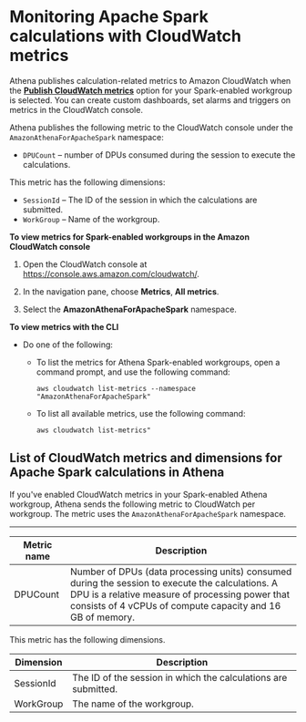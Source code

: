 # Monitoring Apache Spark calculations with CloudWatch metrics<a name="notebooks-spark-metrics"></a>

Athena publishes calculation\-related metrics to Amazon CloudWatch when the **[Publish CloudWatch metrics](notebooks-spark-getting-started.md#notebook-gs-metrics)** option for your Spark\-enabled workgroup is selected\. You can create custom dashboards, set alarms and triggers on metrics in the CloudWatch console\. 

Athena publishes the following metric to the CloudWatch console under the `AmazonAthenaForApacheSpark` namespace:
+ `DPUCount` – number of DPUs consumed during the session to execute the calculations\.

This metric has the following dimensions:
+ `SessionId` – The ID of the session in which the calculations are submitted\.
+ `WorkGroup` – Name of the workgroup\.

**To view metrics for Spark\-enabled workgroups in the Amazon CloudWatch console**

1. Open the CloudWatch console at [https://console\.aws\.amazon\.com/cloudwatch/](https://console.aws.amazon.com/cloudwatch/)\.

1. In the navigation pane, choose **Metrics**, **All metrics**\.

1. Select the **AmazonAthenaForApacheSpark** namespace\.

**To view metrics with the CLI**
+ Do one of the following:
  + To list the metrics for Athena Spark\-enabled workgroups, open a command prompt, and use the following command:

    ```
    aws cloudwatch list-metrics --namespace "AmazonAthenaForApacheSpark"
    ```
  + To list all available metrics, use the following command:

    ```
    aws cloudwatch list-metrics"
    ```

## List of CloudWatch metrics and dimensions for Apache Spark calculations in Athena<a name="notebooks-spark-metrics-metrics-table"></a>

If you've enabled CloudWatch metrics in your Spark\-enabled Athena workgroup, Athena sends the following metric to CloudWatch per workgroup\. The metric uses the `AmazonAthenaForApacheSpark` namespace\.


****  

| Metric name | Description | 
| --- | --- | 
| DPUCount  | Number of DPUs \(data processing units\) consumed during the session to execute the calculations\. A DPU is a relative measure of processing power that consists of 4 vCPUs of compute capacity and 16 GB of memory\. | 

This metric has the following dimensions\.


| Dimension | Description | 
| --- | --- | 
| SessionId |  The ID of the session in which the calculations are submitted\.  | 
| WorkGroup |  The name of the workgroup\.  | 